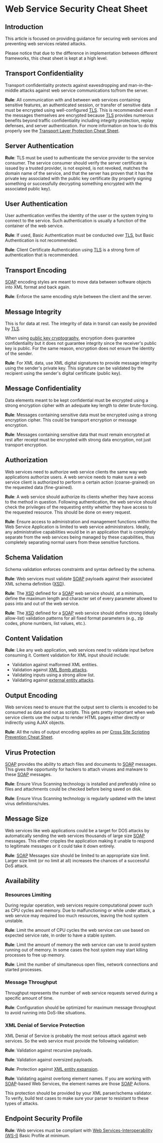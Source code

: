 # Web Service Security Cheat Sheet

## Introduction

This article is focused on providing guidance for securing web services and preventing web services related attacks.

Please notice that due to the difference in implementation between different frameworks, this cheat sheet is kept at a high level.

## Transport Confidentiality

Transport confidentiality protects against eavesdropping and man-in-the-middle attacks against web service communications to/from the server.

**Rule**: All communication with and between web services containing sensitive features, an authenticated session, or transfer of sensitive data must be encrypted using well-configured [TLS](https://en.wikipedia.org/wiki/Transport_Layer_Security). This is recommended even if the messages themselves are encrypted because [TLS](https://en.wikipedia.org/wiki/Transport_Layer_Security) provides numerous benefits beyond traffic confidentiality including integrity protection, replay defenses, and server authentication. For more information on how to do this properly see the [Transport Layer Protection Cheat Sheet](Transport_Layer_Protection_Cheat_Sheet.md).

## Server Authentication

**Rule**: TLS must be used to authenticate the service provider to the service consumer. The service consumer should verify the server certificate is issued by a trusted provider, is not expired, is not revoked, matches the domain name of the service, and that the server has proven that it has the private key associated with the public key certificate (by properly signing something or successfully decrypting something encrypted with the associated public key).

## User Authentication

User authentication verifies the identity of the user or the system trying to connect to the service. Such authentication is usually a function of the container of the web service.

**Rule**: If used, Basic Authentication must be conducted over [TLS](https://en.wikipedia.org/wiki/Transport_Layer_Security), but Basic Authentication is not recommended.

**Rule**: Client Certificate Authentication using [TLS](https://en.wikipedia.org/wiki/Transport_Layer_Security) is a strong form of authentication that is recommended.

## Transport Encoding

[SOAP](https://en.wikipedia.org/wiki/SOAP) encoding styles are meant to move data between software objects into XML format and back again.

**Rule**: Enforce the same encoding style between the client and the server.

## Message Integrity

This is for data at rest. The integrity of data in transit can easily be provided by [TLS](https://en.wikipedia.org/wiki/Transport_Layer_Security).

When using [public key cryptography](https://en.wikipedia.org/wiki/Public-key_cryptography), encryption does guarantee confidentiality but it does not guarantee integrity since the receiver's public key is public. For the same reason, encryption does not ensure the identity of the sender.

**Rule**: For XML data, use XML digital signatures to provide message integrity using the sender's private key. This signature can be validated by the recipient using the sender's digital certificate (public key).

## Message Confidentiality

Data elements meant to be kept confidential must be encrypted using a strong encryption cipher with an adequate key length to deter brute-forcing.

**Rule**: Messages containing sensitive data must be encrypted using a strong encryption cipher. This could be transport encryption or message encryption.

**Rule**: Messages containing sensitive data that must remain encrypted at rest after receipt must be encrypted with strong data encryption, not just transport encryption.

## Authorization

Web services need to authorize web service clients the same way web applications authorize users. A web service needs to make sure a web service client is authorized to perform a certain action (coarse-grained) on the requested data (fine-grained).

**Rule**: A web service should authorize its clients whether they have access to the method in question. Following authentication, the web service should check the privileges of the requesting entity whether they have access to the requested resource. This should be done on every request.

**Rule**: Ensure access to administration and management functions within the Web Service Application is limited to web service administrators. Ideally, any administrative capabilities would be in an application that is completely separate from the web services being managed by these capabilities, thus completely separating normal users from these sensitive functions.

## Schema Validation

Schema validation enforces constraints and syntax defined by the schema.

**Rule**: Web services must validate [SOAP](https://en.wikipedia.org/wiki/SOAP) payloads against their associated XML schema definition ([XSD](https://www.w3schools.com/xml/schema_intro.asp)).

**Rule**: The [XSD](https://www.w3schools.com/xml/schema_intro.asp) defined for a [SOAP](https://en.wikipedia.org/wiki/SOAP) web service should, at a minimum, define the maximum length and character set of every parameter allowed to pass into and out of the web service.

**Rule**: The [XSD](https://www.w3schools.com/xml/schema_intro.asp) defined for a [SOAP](https://en.wikipedia.org/wiki/SOAP) web service should define strong (ideally allow-list) validation patterns for all fixed format parameters (e.g., zip codes, phone numbers, list values, etc.).

## Content Validation

**Rule**: Like any web application, web services need to validate input before consuming it. Content validation for XML input should include:

- Validation against malformed XML entities.
- Validation against [XML Bomb attacks](https://en.wikipedia.org/wiki/Billion_laughs_attack).
- Validating inputs using a strong allow list.
- Validating against [external entity attacks](https://owasp.org/www-community/vulnerabilities/XML_External_Entity_%28XXE%29_Processing).

## Output Encoding

Web services need to ensure that the output sent to clients is encoded to be consumed as data and not as scripts. This gets pretty important when web service clients use the output to render HTML pages either directly or indirectly using AJAX objects.

**Rule**: All the rules of output encoding applies as per [Cross Site Scripting Prevention Cheat Sheet](Cross_Site_Scripting_Prevention_Cheat_Sheet.md).

## Virus Protection

[SOAP](https://en.wikipedia.org/wiki/SOAP) provides the ability to attach files and documents to [SOAP](https://en.wikipedia.org/wiki/SOAP) messages. This gives the opportunity for hackers to attach viruses and malware to these [SOAP](https://en.wikipedia.org/wiki/SOAP) messages.

**Rule**: Ensure Virus Scanning technology is installed and preferably inline so files and attachments could be checked before being saved on disk.

**Rule**: Ensure Virus Scanning technology is regularly updated with the latest virus definitions/rules.

## Message Size

Web services like web applications could be a target for DOS attacks by automatically sending the web services thousands of large size [SOAP](https://en.wikipedia.org/wiki/SOAP) messages. This either cripples the application making it unable to respond to legitimate messages or it could take it down entirely.

**Rule**: [SOAP](https://en.wikipedia.org/wiki/SOAP) Messages size should be limited to an appropriate size limit. Larger size limit (or no limit at all) increases the chances of a successful DoS attack.

## Availability

### Resources Limiting

During regular operation, web services require computational power such as CPU cycles and memory. Due to malfunctioning or while under attack, a web service may required too much resources, leaving the host system unstable.

**Rule**: Limit the amount of CPU cycles the web service can use based on expected service rate, in order to have a stable system.

**Rule**: Limit the amount of memory the web service can use to avoid system running out of memory. In some cases the host system may start killing processes to free up memory.

**Rule**: Limit the number of simultaneous open files, network connections and started processes.

### Message Throughput

Throughput represents the number of web service requests served during a specific amount of time.

**Rule**: Configuration should be optimized for maximum message throughput to avoid running into DoS-like situations.

### XML Denial of Service Protection

XML Denial of Service is probably the most serious attack against web services. So the web service must provide the following validation:

**Rule**: Validation against recursive payloads.

**Rule**: Validation against oversized payloads.

**Rule**: Protection against [XML entity expansion](https://www.ws-attacks.org/XML_Entity_Expansion).

**Rule**: Validating against overlong element names. If you are working with [SOAP](https://en.wikipedia.org/wiki/SOAP)-based Web Services, the element names are those [SOAP](https://en.wikipedia.org/wiki/SOAP) Actions.

This protection should be provided by your XML parser/schema validator. To verify, build test cases to make sure your parser to resistant to these types of attacks.

## Endpoint Security Profile

**Rule**: Web services must be compliant with [Web Services-Interoperability (WS-I)](https://en.wikipedia.org/wiki/Web_Services_Interoperability) Basic Profile at minimum.
